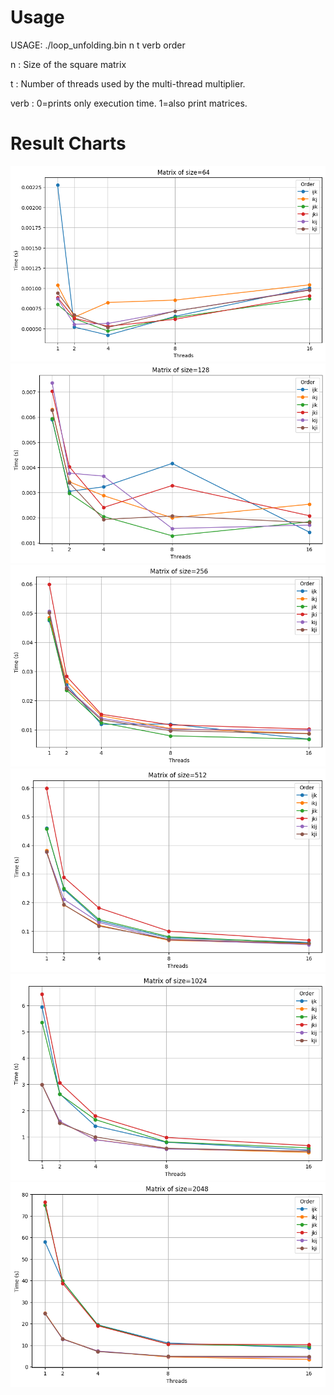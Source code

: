 # Usage
USAGE: ./loop_unfolding.bin n t verb order

n       : Size of the square matrix

t       : Number of threads used by the multi-thread multiplier.

verb    : 0=prints only execution time. 1=also print matrices.

# Result Charts          
![Results of 64](/images/64.png)
![Results of 128](/images/128.png)
![Results of 256](/images/256.png)
![Results of 512](/images/512.png)
![Results of 1024](/images/1024.png)
![Results of 2048](/images/2048.png)
